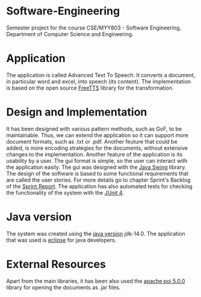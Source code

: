 # Software-Engineering

Semester project for the course CSE/MYY803 - Software Engineering, Department of Computer Science and Engineering.

# Application

The application is called Advanced Text To Speech. It converts a document, in particular word and excel, into speech (its content). The implementation is based on the open source [FreeTTS](https://freetts.sourceforge.io/) library for the transformation.

# Design and Implementation

It has been designed with various pattern methods, such as GoF, to be maintainable. Thus, we can extend the application so it can support more document formats, such as .txt or .pdf. Another feuture that could be added, is more encoding strategies for the documents, without extensive changes to the implementation.
Another feature of the application is its usability by a user. The gui format is simple, so the user can interact with the application easily. The gui was designed with the [Java Swing](https://docs.oracle.com/javase/tutorial/uiswing/) library.
The design of the software is based to some functional requirements that are called the user stories. For more details go to chapter Sprint's Backlog of the [Sprint Report](https://github.com/GeoKrom/Software-Engineering-course/blob/main/SprintReport.pdf).
The application has also automated tests for checking the functionality of the system with the [JUnit 4](https://junit.org/junit4/).

# Java version
The system was created using the [java version](https://www.oracle.com/java/technologies/javase/jdk14-archive-downloads.html) jdk-14.0.
The application that was used is [eclipse](https://www.eclipse.org/downloads/) for java developers.

# External Resources
Apart from the main libraries, it has been also used the [apache poi 5.0.0](https://poi.apache.org/) library for opening the documents as .jar files.
